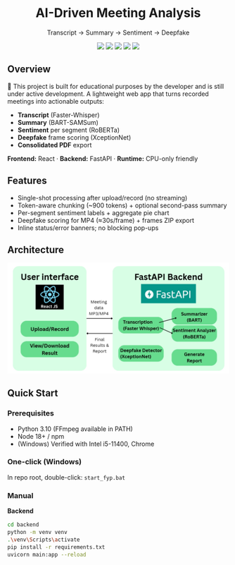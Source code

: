 <h1 align="center">AI-Driven Meeting Analysis</h1>
<p align="center">
  Transcript → Summary → Sentiment → Deepfake
</p>

<p align="center">
  <img src="https://img.shields.io/badge/License-MIT-blue" />
  <img src="https://img.shields.io/badge/Python-3.10-informational" />
  <img src="https://img.shields.io/badge/Node-18+-informational" />
  <img src="https://img.shields.io/badge/FastAPI-✨-brightgreen" />
  <img src="https://img.shields.io/badge/React-⚛️-blue" />
</p>

## Overview
🚧 This project is built for educational purposes by the developer and is still under active development.
A lightweight web app that turns recorded meetings into actionable outputs:
- **Transcript** (Faster-Whisper)
- **Summary** (BART-SAMSum)
- **Sentiment** per segment (RoBERTa)
- **Deepfake** frame scoring (XceptionNet)
- **Consolidated PDF** export

**Frontend:** React · **Backend:** FastAPI · **Runtime:** CPU-only friendly

## Features
- Single-shot processing after upload/record (no streaming)
- Token-aware chunking (~900 tokens) + optional second-pass summary
- Per-segment sentiment labels + aggregate pie chart
- Deepfake scoring for MP4 (≈30s/frame) + frames ZIP export
- Inline status/error banners; no blocking pop-ups

## Architecture
<p align="center">
  <img src="assets/architecture.png" alt="Architecture" width="820">
</p>


## Quick Start

### Prerequisites
- Python 3.10 (FFmpeg available in PATH)
- Node 18+ / npm
- (Windows) Verified with Intel i5-11400, Chrome

### One-click (Windows)
In repo root, double-click: `start_fyp.bat`

### Manual
**Backend**
```bash
cd backend
python -m venv venv
.\venv\Scripts\activate
pip install -r requirements.txt
uvicorn main:app --reload
